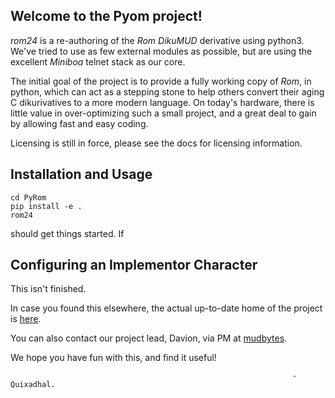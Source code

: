 ## Welcome to the Pyom project! ##

*rom24* is a re-authoring of the *Rom DikuMUD* derivative using python3.
We've tried to use as few external modules as
possible, but are using the excellent *Miniboa* telnet stack as our core.

The initial goal of the project is to provide a fully working copy of *Rom*, in
python, which can act as a stepping stone to help others convert their aging C
dikurivatives to a more modern language.  On today's hardware, there is little
value in over-optimizing such a small project, and a great deal to gain by
allowing fast and easy coding.

Licensing is still in force, please see the docs for licensing information.

## Installation and Usage ##

```
cd PyRom
pip install -e .
rom24
```
 should get things started.  If

## Configuring an Implementor Character ##

This isn't finished.

In case you found this elsewhere, the actual up-to-date home of the project
is [here](https://bitbucket.org/mudbytes/pyom).

You can also contact our project lead, Davion, via PM at [mudbytes](http://www.mudbytes.net/).

We hope you have fun with this, and find it useful!

                                                                   -Quixadhal.
